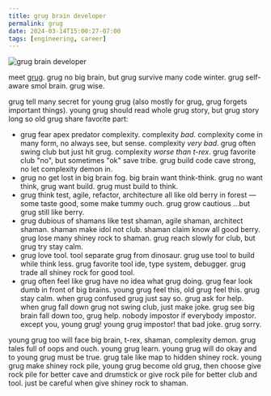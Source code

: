 ```yaml
---
title: grug brain developer
permalink: grug
date: 2024-03-14T15:00:27-07:00
tags: [engineering, career]
---
```


![grug brain developer](https://grugbrain.dev/grug.png)

meet [grug](https://grugbrain.dev/). grug no big brain, but grug survive many
code winter. grug self-aware smol brain. grug wise.

grug tell many secret for young grug (also mostly for grug, grug forgets
important things). young grug should read whole grug story, but grug story long
so old grug share favorite part:

- grug fear apex predator complexity. complexity _bad_. complexity come in many
  form, no always see, but sense. complexity _very bad_. grug often swing club
  but just hit grug. complexity _worse than t-rex_. grug favorite club "no", but
  sometimes "ok" save tribe. grug build code cave strong, no let complexity
  demon in.
- grug no get lost in big brain fog. big brain want think-think. grug no want
  think, grug want build. grug must build to think.
- grug think test, agile, refactor, architecture all like old berry in forest —
  some taste good, some make tummy ouch. grug grow cautious ...but grug still
  like berry.
- grug dubious of shamans like test shaman, agile shaman, architect shaman.
  shaman make idol not club. shaman claim know all good berry. grug lose many
  shiney rock to shaman. grug reach slowly for club, but grug try stay calm.
- grug love tool. tool separate grug from dinosaur. grug use tool to build while
  think less. grug favorite tool ide, type system, debugger. grug trade all
  shiney rock for good tool.
- grug often feel like grug have no idea what grug doing. grug fear look dumb in
  front of big brains. young grug feel this, old grug feel this. grug stay calm.
  when grug confused grug just say so. grug ask for help. when grug fall down
  grug not swing club, just make joke. grug see big brain fall down too, grug
  help. nobody impostor if everybody impostor. except you, young grug! young
  grug impostor! that bad joke. grug sorry.

young grug too will face big brain, t-rex, shaman, complexity demon. grug tales
full of oops and ouch. young grug learn. young grug will do okay and to young
grug must be true. grug tale like map to hidden shiney rock. young grug make
shiney rock pile, young grug become old grug, then choose give rock pile for
better cave and drumstick or give rock pile for better club and tool. just be
careful when give shiney rock to shaman.
